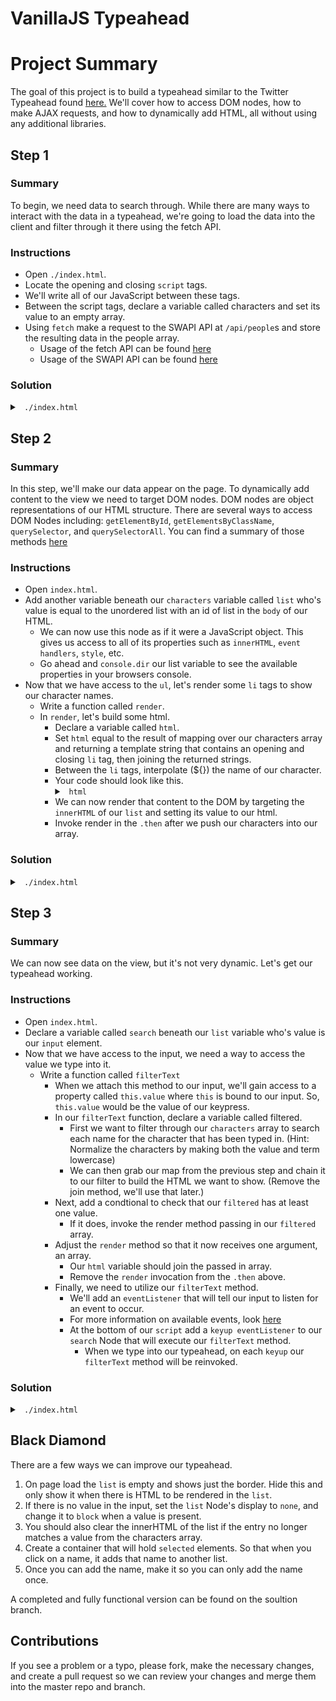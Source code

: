 # VanillaJS Typeahead

# Project Summary

The goal of this project is to build a typeahead similar to the Twitter Typeahead found <a href="https://twitter.github.io/typeahead.js/">here.</a> We'll cover how to access DOM nodes, how to make AJAX requests, and how to dynamically add HTML, all without using any additional libraries.

## Step 1

### Summary

To begin, we need data to search through. While there are many ways to interact with the data in a typeahead, we're going to load the data into the client and filter through it there using the fetch API.

### Instructions

* Open `./index.html`.
* Locate the opening and closing `script` tags.
* We'll write all of our JavaScript between these tags.
* Between the script tags, declare a variable called characters and set its value to an empty array.
* Using `fetch` make a request to the SWAPI API at `/api/people`s and store the resulting data in the people array.
  * Usage of the fetch API can be found <a href="https://developer.mozilla.org/en-US/docs/Web/API/Fetch_API/Using_Fetch">here</a>
  * Usage of the SWAPI API can be found <a href="https://www.swapi.co">here</a>

### Solution

<details>

<summary> <code> ./index.html </code> </summary>

```js
const characters = [];

fetch('https://www.swapi.co/api/people')
    .then(response => response.json())
    .then(response => characters.push(...response.results))

```

</details>

## Step 2

### Summary

In this step, we'll make our data appear on the page. To dynamically add content to the view we need to target DOM nodes. DOM nodes are object representations of our HTML structure. There are several ways to access DOM Nodes including: `getElementById`, `getElementsByClassName`, `querySelector`, and `querySelectorAll`. You can find a summary of those methods <a href="https://www.digitalocean.com/community/tutorials/how-to-access-elements-in-the-dom">here</a>

### Instructions

* Open `index.html`.
* Add another variable beneath our `characters` variable called `list` who's value is equal to the unordered list with an id of list in the `body` of our HTML.
  * We can now use this node as if it were a JavaScript object. This gives us access to all of its properties such as `innerHTML`, `event handlers`, `style`, etc.
  * Go ahead and `console.dir` our list variable to see the available properties in your browsers console.
* Now that we have access to the `ul`, let's render some `li` tags to show our character names.
  * Write a function called `render`.
  * In `render`, let's build some html.
    * Declare a variable called `html`.
    * Set `html` equal to the result of mapping over our characters array and returning a template string that contains an opening and closing `li` tag, then joining the returned strings.
    * Between the `li` tags, interpolate (${}) the name of our character.
    * Your code should look like this.
      <details>
      <summary><code> html </code></summary>
      ```js
        function render() {
          const html = characters.map(val => `<li>${val.name}</li>`).join('')
        }
      ```
      </details>
    * We can now render that content to the DOM by targeting the `innerHTML` of our `list` and setting its value to our html.
    * Invoke render in the `.then` after we push our characters into our array.

### Solution

<details>

<summary> <code> ./index.html </code> </summary>

```js
const characters = [];
const list = document.getElementById('list');

fetch('https://www.swapi.co/api/people')
    .then(response => response.json())
    .then(response => {
      characters.push(...response.results);
      render();
    })

function render() {
  const html = characters.map(val => `<li>${val.name}</li>`).join('');
  list.innerHTML = html;
}

```

</details>

## Step 3

### Summary

We can now see data on the view, but it's not very dynamic. Let's get our typeahead working.

### Instructions

* Open `index.html`.
* Declare a variable called `search` beneath our `list` variable who's value is our `input` element.
* Now that we have access to the input, we need a way to access the value we type into it.
  * Write a function called `filterText`
    * When we attach this method to our input, we'll gain access to a property called `this.value` where `this` is bound to our input. So, `this.value` would be the value of our keypress.
    * In our `filterText` function, declare a variable called filtered.
      * First we want to filter through our `characters` array to search each name for the character that has been typed in. (Hint: Normalize the characters by making both the value and term lowercase)
      * We can then grab our map from the previous step and chain it to our filter to build the HTML we want to show. (Remove the join method, we'll use that later.)
    * Next, add a condtional to check that our `filtered` has at least one value.
      * If it does, invoke the render method passing in our `filtered` array.
    * Adjust the `render` method so that it now receives one argument, an array.
      * Our `html` variable should join the passed in array.
      * Remove the `render` invocation from the `.then` above.
    * Finally, we need to utilize our `filterText` method.
      * We'll add an `eventListener` that will tell our input to listen for an event to occur.
      * For more information on available events, look <a href="https://developer.mozilla.org/en-US/docs/Web/Events">here</a>
      * At the bottom of our `script` add a `keyup eventListener` to our `search` Node that will execute our `filterText` method.
        * When we type into our typeahead, on each `keyup` our `filterText` method will be reinvoked.

### Solution

<details>

<summary> <code> ./index.html </code> </summary>

```js
const characters = [];
const list = document.getElementById('list');
const search = document.querySelector('input');

fetch('https://www.swapi.co/api/people')
    .then(response => response.json())
    .then(response => characters.push(...response.results))

function filterText() {
    const filtered = characters
        .filter(val => val.name.toLowerCase().includes(this.value.toLowerCase()))
        .map(val => `<li>${val.name}</li>`)

    if (filtered.length) {
        render(filtered)
    }
}

function render(array) {
    const html = array.join('');
    list.innerHTML = html;
}

search.addEventListener('keyup', filterText);


```

</details>

## Black Diamond

There are a few ways we can improve our typeahead.
  1. On page load the `list` is empty and shows just the border. Hide this and only show it when there is HTML to be rendered in the `list`.
  2. If there is no value in the input, set the `list` Node's display to `none`, and change it to `block` when a value is present.
  3. You should also clear the innerHTML of the list if the entry no longer matches a value from the characters array.
  4. Create a container that will hold `selected` elements. So that when you click on a name, it adds that name to another list.
  5. Once you can add the name, make it so you can only add the name once.

  A completed and fully functional version can be found on the soultion branch.

## Contributions

If you see a problem or a typo, please fork, make the necessary changes, and create a pull request so we can review your changes and merge them into the master repo and branch.
